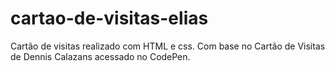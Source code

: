 # cartao-de-visitas-elias
Cartão de visitas realizado com HTML e css. Com base no Cartão de Visitas de Dennis Calazans acessado no CodePen.
